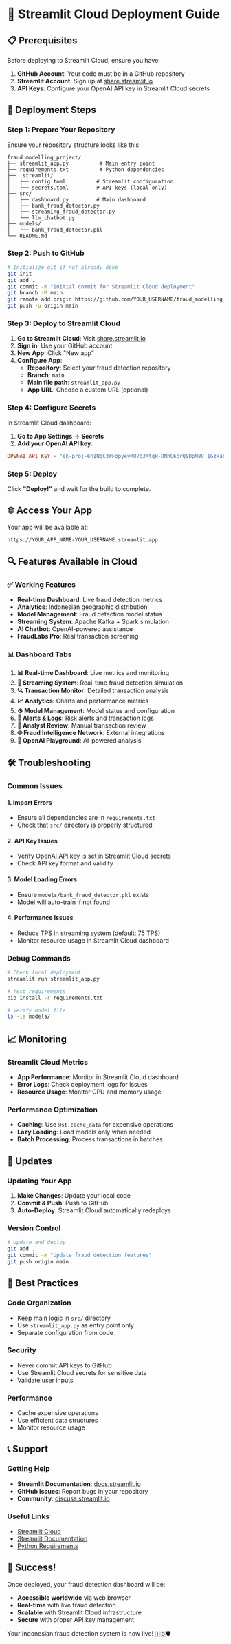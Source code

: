# 🚀 Streamlit Cloud Deployment Guide

## 📋 Prerequisites

Before deploying to Streamlit Cloud, ensure you have:

1. **GitHub Account**: Your code must be in a GitHub repository
2. **Streamlit Account**: Sign up at [share.streamlit.io](https://share.streamlit.io)
3. **API Keys**: Configure your OpenAI API key in Streamlit Cloud secrets

## 🔧 Deployment Steps

### Step 1: Prepare Your Repository

Ensure your repository structure looks like this:
```
fraud_modelling_project/
├── streamlit_app.py          # Main entry point
├── requirements.txt          # Python dependencies
├── .streamlit/
│   ├── config.toml          # Streamlit configuration
│   └── secrets.toml         # API keys (local only)
├── src/
│   ├── dashboard.py         # Main dashboard
│   ├── bank_fraud_detector.py
│   ├── streaming_fraud_detector.py
│   └── llm_chatbot.py
├── models/
│   └── bank_fraud_detector.pkl
└── README.md
```

### Step 2: Push to GitHub

```bash
# Initialize git if not already done
git init
git add .
git commit -m "Initial commit for Streamlit Cloud deployment"
git branch -M main
git remote add origin https://github.com/YOUR_USERNAME/fraud_modelling_project.git
git push -u origin main
```

### Step 3: Deploy to Streamlit Cloud

1. **Go to Streamlit Cloud**: Visit [share.streamlit.io](https://share.streamlit.io)
2. **Sign in**: Use your GitHub account
3. **New App**: Click "New app"
4. **Configure App**:
   - **Repository**: Select your fraud detection repository
   - **Branch**: `main`
   - **Main file path**: `streamlit_app.py`
   - **App URL**: Choose a custom URL (optional)

### Step 4: Configure Secrets

In Streamlit Cloud dashboard:

1. **Go to App Settings** → **Secrets**
2. **Add your OpenAI API key**:
```toml
OPENAI_API_KEY = "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"
```

### Step 5: Deploy

Click **"Deploy!"** and wait for the build to complete.

## 🌐 Access Your App

Your app will be available at:
```
https://YOUR_APP_NAME-YOUR_USERNAME.streamlit.app
```

## 🔍 Features Available in Cloud

### ✅ Working Features
- **Real-time Dashboard**: Live fraud detection metrics
- **Analytics**: Indonesian geographic distribution
- **Model Management**: Fraud detection model status
- **Streaming System**: Apache Kafka + Spark simulation
- **AI Chatbot**: OpenAI-powered assistance
- **FraudLabs Pro**: Real transaction screening

### 📊 Dashboard Tabs
1. **📊 Real-time Dashboard**: Live metrics and monitoring
2. **🚀 Streaming System**: Real-time fraud detection simulation
3. **🔍 Transaction Monitor**: Detailed transaction analysis
4. **📈 Analytics**: Charts and performance metrics
5. **⚙️ Model Management**: Model status and configuration
6. **🚨 Alerts & Logs**: Risk alerts and transaction logs
7. **📝 Analyst Review**: Manual transaction review
8. **🌐 Fraud Intelligence Network**: External integrations
9. **🤖 OpenAI Playground**: AI-powered analysis

## 🛠️ Troubleshooting

### Common Issues

#### 1. **Import Errors**
- Ensure all dependencies are in `requirements.txt`
- Check that `src/` directory is properly structured

#### 2. **API Key Issues**
- Verify OpenAI API key is set in Streamlit Cloud secrets
- Check API key format and validity

#### 3. **Model Loading Errors**
- Ensure `models/bank_fraud_detector.pkl` exists
- Model will auto-train if not found

#### 4. **Performance Issues**
- Reduce TPS in streaming system (default: 75 TPS)
- Monitor resource usage in Streamlit Cloud dashboard

### Debug Commands

```bash
# Check local deployment
streamlit run streamlit_app.py

# Test requirements
pip install -r requirements.txt

# Verify model file
ls -la models/
```

## 📈 Monitoring

### Streamlit Cloud Metrics
- **App Performance**: Monitor in Streamlit Cloud dashboard
- **Error Logs**: Check deployment logs for issues
- **Resource Usage**: Monitor CPU and memory usage

### Performance Optimization
- **Caching**: Use `@st.cache_data` for expensive operations
- **Lazy Loading**: Load models only when needed
- **Batch Processing**: Process transactions in batches

## 🔄 Updates

### Updating Your App
1. **Make Changes**: Update your local code
2. **Commit & Push**: Push to GitHub
3. **Auto-Deploy**: Streamlit Cloud automatically redeploys

### Version Control
```bash
# Update and deploy
git add .
git commit -m "Update fraud detection features"
git push origin main
```

## 🎯 Best Practices

### Code Organization
- Keep main logic in `src/` directory
- Use `streamlit_app.py` as entry point only
- Separate configuration from code

### Security
- Never commit API keys to GitHub
- Use Streamlit Cloud secrets for sensitive data
- Validate user inputs

### Performance
- Cache expensive operations
- Use efficient data structures
- Monitor resource usage

## 📞 Support

### Getting Help
- **Streamlit Documentation**: [docs.streamlit.io](https://docs.streamlit.io)
- **GitHub Issues**: Report bugs in your repository
- **Community**: [discuss.streamlit.io](https://discuss.streamlit.io)

### Useful Links
- [Streamlit Cloud](https://share.streamlit.io)
- [Streamlit Documentation](https://docs.streamlit.io)
- [Python Requirements](https://pip.pypa.io/en/stable/reference/requirements-file-format/)

## 🎉 Success!

Once deployed, your fraud detection dashboard will be:
- **Accessible worldwide** via web browser
- **Real-time** with live fraud detection
- **Scalable** with Streamlit Cloud infrastructure
- **Secure** with proper API key management

Your Indonesian fraud detection system is now live! 🇮🇩🛡️ 
